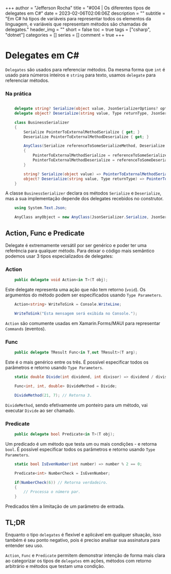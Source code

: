 +++
author = "Jefferson Rocha"
title = "#004 | Os diferentes tipos de delegates em C#"
date = 2023-02-06T02:06:06Z
description = ""
subtitle = "Em C# há tipos de variáveis para representar todos os elementos da linguagem, e variáveis que representam métodos são chamadas de delegates."
header_img = ""
short = false
toc = true
tags = ["csharp", "dotnet"]
categories = []
series = []
comment = true
+++

# Delegates em C#

`Delegates` são usados para referenciar métodos.
Da mesma forma que `int` é usado para números inteiros e `string` para texto, usamos `delegate` para referenciar métodos.

### Na prática

```csharp

    delegate string? Serialize(object value, JsonSerializerOptions? options = null);
    delegate object? Deserialize(string value, Type returnType, JsonSerializerOptions? options = null);

    class BusinessSerializer
    {
        Serialize PointerToExternalMethodSerialize { get; }
        Deserialize PointerToExternalMethodDeserialize { get; }

        AnyClass(Serialize referenceToSomeSerializeMethod, Deserialize referenceToSomeDeserializeMethod)
        {
            PointerToExternalMethodSerialize = referenceToSomeSerializeMethod;
            PointerToExternalMethodDeserialize = referenceToSomeDeserializeMethod;
        }

        string? Serialize(object value) => PointerToExternalMethodSerialize(value);
        object? Deserialize(string value, Type returnType) => PointerToExternalMethodDeserialize(value, returnType);
    }
```

A classe `BusinessSerializer` declara os métodos `Serialize` e `Deserialize`, mas a sua implementação depende dos delegates recebidos no construtor.

```csharp
    using System.Text.Json;

    AnyClass anyObject = new AnyClass(JsonSerializer.Serialize, JsonSerializer.Deserialize);
```

## Action, Func e Predicate

Delegate é extremamente versátil por ser genérico e poder ter uma referência para qualquer método. 
Para deixar o código mais semântico podemos usar 3 tipos especializados de delegates:

### Action
```csharp
    public delegate void Action<in T>(T obj);
```

Este delegate representa uma ação que não tem retorno (`void`). 
Os argumentos do método podem ser especificados usando `Type Parameters`.

```csharp
    Action<string> WriteToSink = Console.WriteLine;

    WriteToSink("Esta mensagem será exibida no Console.");
```

`Action` são comumente usadas em Xamarin.Forms/MAUI para representar `Commands` (eventos).

### Func

```csharp
    public delegate TResult Func<in T,out TResult>(T arg);
```

Este é o mais genérico entre os três.
É possível especificar todos os parâmetros e retorno usando `Type Parameters`.

```csharp        
    static double Divide(int dividend, int divisor) => dividend / divisor;

    Func<int, int, double> DivideMethod = Divide;

    DivideMethod(21, 7); // Retorna 3.
```

`DivideMethod`, sendo efetivamente um ponteiro para um método, vai executar `Divide` ao ser chamado.

### Predicate

```csharp
    public delegate bool Predicate<in T>(T obj);
```

Um predicado é um método que testa um ou mais condições - e retorna `bool`.
É possível especificar todos os parâmetros e retorno usando `Type Parameters`.

```csharp        
    static bool IsEvenNumber(int number) => number % 2 == 0;

    Predicate<int> NumberCheck = IsEvenNumber;

    if(NumberCheck(6)) // Retorna verdadeiro.
    {
        // Processa o número par.
    }
```

Predicados têm a limitação de um parâmetro de entrada.

## TL;DR

Enquanto o tipo `delegates` é flexível e aplicável em qualquer situação, isso também é seu ponto negativo, pois é preciso analisar sua assinatura para entender seu uso.

`Action`, `Func` e `Predicate` permitem demonstrar intenção de forma mais clara ao categorizar os tipos de `delegates` em ações, métodos com retorno arbitrário e métodos que testam uma condição.